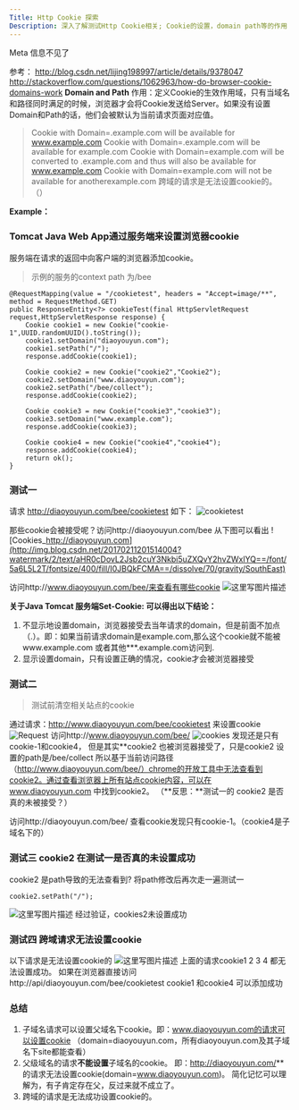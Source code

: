 ```yaml
---
Title: Http Cookie 探索
Description: 深入了解测试Http Cookie相关; Cookie的设置，domain path等的作用
---
```

Meta 信息不见了

参考：
http://blog.csdn.net/lijing198997/article/details/9378047
http://stackoverflow.com/questions/1062963/how-do-browser-cookie-domains-work
**Domain and Path**
作用：定义Cookie的生效作用域，只有当域名和路径同时满足的时候，浏览器才会将Cookie发送给Server。如果没有设置Domain和Path的话，他们会被默认为当前请求页面对应值。 
> Cookie with Domain=.example.com will be available for www.example.com
Cookie with Domain=.example.com will be available for example.com
Cookie with Domain=example.com will be converted to .example.com and thus will also be available for www.example.com
Cookie with Domain=example.com will not be available for anotherexample.com
跨域的请求是无法设置cookie的。 （）

**Example：**

### Tomcat Java Web App通过服务端来设置浏览器cookie
服务端在请求的返回中向客户端的浏览器添加cookie。 
> 示例的服务的context path 为/bee

```
@RequestMapping(value = "/cookietest", headers = "Accept=image/**", method = RequestMethod.GET)
public ResponseEntity<?> cookieTest(final HttpServletRequest request,HttpServletResponse response) {
	Cookie cookie1 = new Cookie("cookie-1",UUID.randomUUID().toString());
	cookie1.setDomain("diaoyouyun.com");
	cookie1.setPath("/");
	response.addCookie(cookie1);
				
	Cookie cookie2 = new Cookie("cookie2","Cookie2");
	cookie2.setDomain("www.diaoyouyun.com");
	cookie2.setPath("/bee/collect");
	response.addCookie(cookie2);
	
	Cookie cookie3 = new Cookie("cookie3","cookie3");
	cookie3.setDomain("www.example.com");
	response.addCookie(cookie3);
	
	Cookie cookie4 = new Cookie("cookie4","cookie4");
	response.addCookie(cookie4);
   	return ok();
}
```

### 测试一

请求 http://diaoyouyun.com/bee/cookietest 如下：
![cookietest](http://img.blog.csdn.net/20170211201037340?watermark/2/text/aHR0cDovL2Jsb2cuY3Nkbi5uZXQvY2hvZWxlYQ==/font/5a6L5L2T/fontsize/400/fill/I0JBQkFCMA==/dissolve/70/gravity/SouthEast)

那些cookie会被接受呢？访问http://diaoyouyun.com/bee 从下图可以看出
![Cookies_http://diaoyouyun.com](http://img.blog.csdn.net/20170211201514004?watermark/2/text/aHR0cDovL2Jsb2cuY3Nkbi5uZXQvY2hvZWxlYQ==/font/5a6L5L2T/fontsize/400/fill/I0JBQkFCMA==/dissolve/70/gravity/SouthEast)

访问http://www.diaoyouyun.com/bee/来查看有哪些cookie
![这里写图片描述](http://img.blog.csdn.net/20170211201815131?watermark/2/text/aHR0cDovL2Jsb2cuY3Nkbi5uZXQvY2hvZWxlYQ==/font/5a6L5L2T/fontsize/400/fill/I0JBQkFCMA==/dissolve/70/gravity/SouthEast)

**关于Java Tomcat 服务端Set-Cookie: 可以得出以下结论：**

 1. 不显示地设置domain，浏览器接受去当年请求的domain，但是前面不加点（.）。即：如果当前请求domain是example.com,那么这个cookie就不能被www.example.com 或者其他\***.example.com访问到.
 2. 显示设置domain，只有设置正确的情况，cookie才会被浏览器接受

### 测试二

> 测试前清空相关站点的cookie

通过请求：http://www.diaoyouyun.com/bee/cookietest 来设置cookie
![Request](http://img.blog.csdn.net/20170211203051200?watermark/2/text/aHR0cDovL2Jsb2cuY3Nkbi5uZXQvY2hvZWxlYQ==/font/5a6L5L2T/fontsize/400/fill/I0JBQkFCMA==/dissolve/70/gravity/SouthEast)
访问http://www.diaoyouyun.com/bee/
![cookies](http://img.blog.csdn.net/20170211203715796?watermark/2/text/aHR0cDovL2Jsb2cuY3Nkbi5uZXQvY2hvZWxlYQ==/font/5a6L5L2T/fontsize/400/fill/I0JBQkFCMA==/dissolve/70/gravity/SouthEast)
发现还是只有cookie-1和cookie4， 但是其实**cookie2 也被浏览器接受了，只是cookie2 设置的path是/bee/collect 所以基于当前访问路径（http://www.diaoyouyun.com/bee/）chrome的开放工具中无法查看到cookie2。通过查看浏览器上所有站点cookie内容，可以在www.diaoyouyun.com 中找到cookie2。 （**反思：**测试一的 cookie2 是否真的未被接受？）

访问http://diaoyouyun.com/bee/ 查看cookie发现只有cookie-1。（cookie4是子域名下的） 

### 测试三  cookie2 在测试一是否真的未设置成功
cookie2 是path导致的无法查看到? 将path修改后再次走一遍测试一
```
cookie2.setPath("/");
```
![这里写图片描述](http://img.blog.csdn.net/20170211210728766?watermark/2/text/aHR0cDovL2Jsb2cuY3Nkbi5uZXQvY2hvZWxlYQ==/font/5a6L5L2T/fontsize/400/fill/I0JBQkFCMA==/dissolve/70/gravity/SouthEast)
经过验证，cookies2未设置成功

### 测试四 跨域请求无法设置cookie
以下请求是无法设置cookie的
![这里写图片描述](http://img.blog.csdn.net/20170213161340352?watermark/2/text/aHR0cDovL2Jsb2cuY3Nkbi5uZXQvY2hvZWxlYQ==/font/5a6L5L2T/fontsize/400/fill/I0JBQkFCMA==/dissolve/70/gravity/SouthEast)
上面的请求cookie1 2 3 4 都无法设置成功。
如果在浏览器直接访问http://api/diaoyouyun.com/bee/cookietest cookie1 和cookie4 可以添加成功
### 总结

 1. 子域名请求可以设置父域名下cookie。即：www.diaoyouyun.com的请求可以设置cookie （domain=diaoyouyun.com，所有diaoyouyun.com及其子域名下site都能查看）
 2. 父级域名的请求**不能设置**子域名的cookie。 即：http://diaoyouyun.com/** 的请求无法设置cookie(domain=www.diaoyouyun.com)。 简化记忆可以理解为，有子肯定存在父，反过来就不成立了。
 3. 跨域的请求是无法成功设置cookie的。



